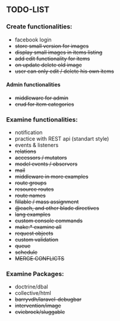## TODO-LIST

### Create functionalities:
- facebook login
- ~~store small version for images~~
- ~~display small images in items listing~~
- ~~add edit functionality for items~~
- ~~on update delete old image~~
- ~~user can only edit / delete his own items~~

#### Admin functionalities
- ~~middleware for admin~~
- ~~crud for item categories~~

### Examine functionalities:
- notification
- practice with REST api (standart style)
- events & listeners
- ~~relations~~
- ~~accessors / mutators~~
- ~~model events / observers~~
- ~~mail~~
- ~~middleware in more examples~~
- ~~route groups~~
- ~~resource routes~~
- ~~route names~~
- ~~fillable / mass assignment~~
- ~~@each, and other blade directives~~
- ~~lang examples~~
- ~~custom console commands~~
- ~~make:* examine all~~
- ~~request objects~~
- ~~custom validation~~
- ~~queue~~
- ~~schedule~~
- ~~MERGE CONFLICTS~~

### Examine Packages:
- doctrine/dbal
- collective/html
- ~~barryvdh/laravel-debugbar~~
- ~~intervention/image~~
- ~~cviebrock/sluggable~~
